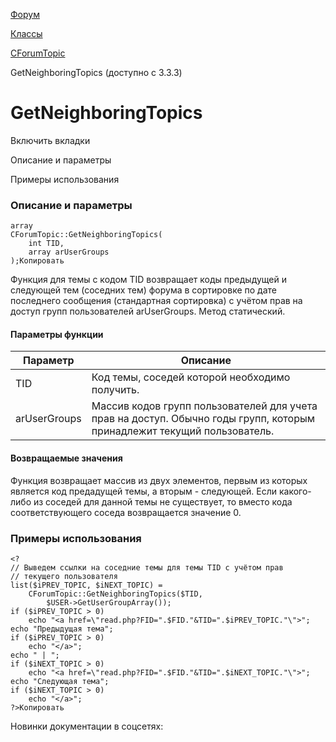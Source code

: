 [Форум](/api_help/forum/index.php)

[Классы](/api_help/forum/developer/index.php)

[CForumTopic](/api_help/forum/developer/cforumtopic/index.php)

GetNeighboringTopics (доступно с 3.3.3)

GetNeighboringTopics
====================

Включить вкладки

Описание и параметры

Примеры использования

### Описание и параметры

```
array
CForumTopic::GetNeighboringTopics(
	int TID,
	array arUserGroups
);Копировать
```

Функция для темы с кодом TID возвращает коды предыдущей и следующей тем (соседних тем) форума в сортировке по дате последнего сообщения (стандартная сортировка) с учётом прав на доступ групп пользователей arUserGroups. Метод статический.

#### Параметры функции

| Параметр | Описание |
| --- | --- |
| TID | Код темы, соседей которой необходимо получить. |
| arUserGroups | Массив кодов групп пользователей для учета прав на доступ. Обычно годы групп, которым принадлежит текущий пользователь. |

#### Возвращаемые значения

Функция возвращает массив из двух элементов, первым из которых является код предадущей темы, а вторым - следующей. Если какого-либо из соседей для данной темы не существует, то вместо кода соответствующего соседа возвращается значение 0.

### Примеры использования

```
<?
// Выведем ссылки на соседние темы для темы TID с учётом прав 
// текущего пользователя
list($iPREV_TOPIC, $iNEXT_TOPIC) = 
	CForumTopic::GetNeighboringTopics($TID, 
		$USER->GetUserGroupArray());
if ($iPREV_TOPIC > 0)
	echo "<a href=\"read.php?FID=".$FID."&TID=".$iPREV_TOPIC."\">";
echo "Предыдущая тема";
if ($iPREV_TOPIC > 0)
	echo "</a>";
echo " | ";
if ($iNEXT_TOPIC > 0)
	echo "<a href=\"read.php?FID=".$FID."&TID=".$iNEXT_TOPIC."\">";
echo "Следующая тема";
if ($iNEXT_TOPIC > 0)
	echo "</a>";
?>Копировать
```

Новинки документации в соцсетях: